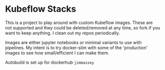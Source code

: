 # Kubeflow Stacks
This is a project to play around with custom Kubeflow images.  These are not supported and they could be deleted/removed at any time, so fork if you want to keep anything.  I clean out my repos periodically.

Images are either jupyter notebooks or minimal variants to use with pipelines.  My intent is to try docker-slim with some of the 'production' images to see how small/efficient I can make them.

Autobuild is set up for dockerhub `jimmassey`